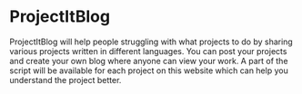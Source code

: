 # ProjectItBlog
 ProjectItBlog will help people struggling with what projects to do by sharing various projects written in different languages. You can post your projects and create your own blog where anyone can view your work. A part of the script will be available for each project on this website which can help you understand the project better.
